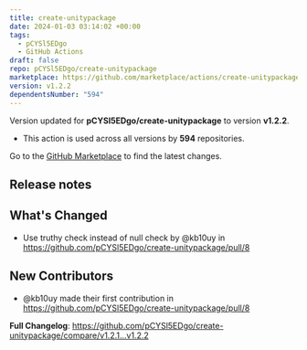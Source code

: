 ```yaml
---
title: create-unitypackage
date: 2024-01-03 03:14:02 +00:00
tags:
  - pCYSl5EDgo
  - GitHub Actions
draft: false
repo: pCYSl5EDgo/create-unitypackage
marketplace: https://github.com/marketplace/actions/create-unitypackage
version: v1.2.2
dependentsNumber: "594"
---
```



Version updated for **pCYSl5EDgo/create-unitypackage** to version **v1.2.2**.
- This action is used across all versions by **594** repositories.

Go to the [GitHub Marketplace](https://github.com/marketplace/actions/create-unitypackage) to find the latest changes.

## Release notes

## What's Changed
* Use truthy check instead of null check by @kb10uy in https://github.com/pCYSl5EDgo/create-unitypackage/pull/8

## New Contributors
* @kb10uy made their first contribution in https://github.com/pCYSl5EDgo/create-unitypackage/pull/8

**Full Changelog**: https://github.com/pCYSl5EDgo/create-unitypackage/compare/v1.2.1...v1.2.2
